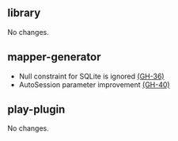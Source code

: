## library

No changes.

## mapper-generator

* Null constraint for SQLite is ignored [(GH-36)](https://github.com/scalikejdbc/scalikejdbc/issues/36)
* AutoSession parameter improvement [(GH-40)](https://github.com/scalikejdbc/scalikejdbc/issues/40)

## play-plugin

No changes.

